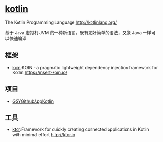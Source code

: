 # [kotlin](https://github.com/JetBrains/kotlin)

The Kotlin Programming Language <http://kotlinlang.org/>

基于 Java 虚拟机 JVM 的一种新语言，既有友好简单的语法，又像 Java 一样可以快速编译

## 框架

* [koin](https://github.com/InsertKoinIO/koin):KOIN - a pragmatic lightweight dependency injection framework for Kotlin <https://insert-koin.io/>

## 项目

* [GSYGithubAppKotlin](https://github.com/CarGuo/GSYGithubAppKotlin)

## 工具

* [ktor](https://github.com/ktorio/ktor):Framework for quickly creating connected applications in Kotlin with minimal effort <http://ktor.io>
